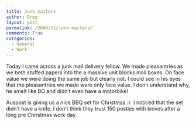 ```yaml
---
title: Junk mailers
author: Greg
layout: post
permalink: /2006/11/junk-mailers/
comments: True
categories:
  - General
  - Work
---
```

Today I came across a junk mail delivery fellow. We made pleasantries as we both stuffed papers into the a massive unit blocks mail boxes. On face value we were doing the same job but clearly not. I could see in his eyes that the pleasantries we made were only face value. I don’t understand why, he smelt like BO and didn’t even have a motorbike!

Auspost is giving us a nice BBQ set for Christmas <img src="http://gregology.net/wp-includes/images/smilies/simple-smile.png" alt=":)" class="wp-smiley" style="height: 1em; max-height: 1em;" /> I noticed that the set didn’t have a knife. I don’t think they trust 150 posties with knives after a long pre Christmas work day.